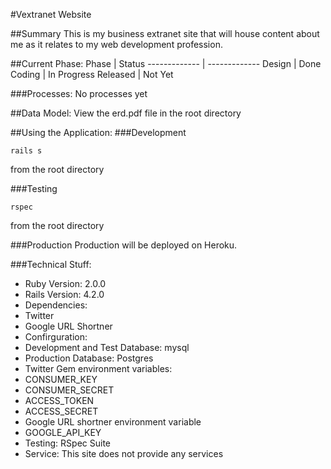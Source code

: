 #Vextranet Website

##Summary
This is my business extranet site that will house content about me as it relates to my web development profession.

##Current Phase:
Phase  | Status
------------- | -------------
Design  | Done
Coding  | In Progress
Released | Not Yet

###Processes:
No processes yet

##Data Model:
View the erd.pdf file in the root directory

##Using the Application:
###Development
```
rails s
```
from the root directory

###Testing
```
rspec
```
from the root directory

###Production
Production will be deployed on Heroku.

###Technical Stuff:  
* Ruby Version: 2.0.0
* Rails Version: 4.2.0
* Dependencies:
 * Twitter
 * Google URL Shortner
* Confirguration: 
 * Development and Test Database: mysql
 * Production Database: Postgres
 * Twitter Gem environment variables:
  * CONSUMER_KEY
  * CONSUMER_SECRET
  * ACCESS_TOKEN
  * ACCESS_SECRET
 * Google URL shortner environment variable
  * GOOGLE_API_KEY
* Testing: RSpec Suite
* Service: This site does not provide any services